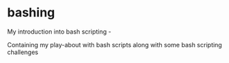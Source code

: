 # bashing

My introduction into  bash scripting -

Containing my play-about with bash scripts along with some bash scripting challenges
